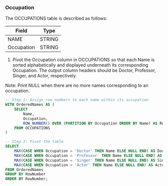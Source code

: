 ### Occupation

The OCCUPATIONS table is described as follows:

|  Field | Type |
|---|---|
| NAME  | STRING  |
| Occupation | STRING |

1. Pivot the Occupation column in OCCUPATIONS so that each Name is sorted alphabetically and displayed underneath its corresponding Occupation.
   The output column headers should be Doctor, Professor, Singer, and Actor, respectively.

Note: Print NULL when there are no more names corresponding to an occupation.

```SQL
-- Step 1: Assign row numbers to each name within its occupation
WITH OrderedNames AS (
    SELECT 
        Name,
        Occupation,
        ROW_NUMBER() OVER (PARTITION BY Occupation ORDER BY Name) AS RowNumber
    FROM OCCUPATIONS
)

-- Step 2: Pivot the table
SELECT 
    MAX(CASE WHEN Occupation = 'Doctor' THEN Name ELSE NULL END) AS Doctor,
    MAX(CASE WHEN Occupation = 'Professor' THEN Name ELSE NULL END) AS Professor,
    MAX(CASE WHEN Occupation = 'Singer' THEN Name ELSE NULL END) AS Singer,
    MAX(CASE WHEN Occupation = 'Actor' THEN Name ELSE NULL END) AS Actor
FROM OrderedNames
GROUP BY RowNumber
ORDER BY RowNumber;
```


